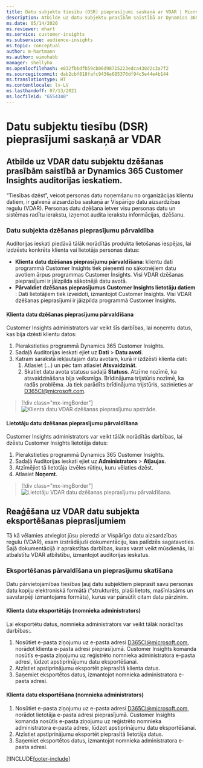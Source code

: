 ```yaml
---
title: Datu subjektu tiesību (DSR) pieprasījumi saskaņā ar VDAR | Microsoft Docs
description: Atbilde uz datu subjektu prasībām saistībā ar Dynamics 365 Customer Insights auditorijas ieskatiem.
ms.date: 05/14/2020
ms.reviewer: mhart
ms.service: customer-insights
ms.subservice: audience-insights
ms.topic: conceptual
author: m-hartmann
ms.author: wimohabb
manager: shellyha
ms.openlocfilehash: e832fbbdfb59cb06d98715223edca438d2c3a7f2
ms.sourcegitcommit: dab2cbf818fafc9436e685376df94c5e44e4b144
ms.translationtype: HT
ms.contentlocale: lv-LV
ms.lasthandoff: 07/13/2021
ms.locfileid: "6554340"
---
```

# <a name="data-subject-rights-dsr-requests-under-gdpr"></a>Datu subjektu tiesību (DSR) pieprasījumi saskaņā ar VDAR

## <a name="responding-to-gdpr-data-subject-delete-requests-for-dynamics-365-customer-insights-audience-insights-capability"></a>Atbilde uz VDAR datu subjektu dzēšanas prasībām saistībā ar Dynamics 365 Customer Insights auditorijas ieskatiem.

“Tiesības dzēst”, veicot personas datu noņemšanu no organizācijas klientu datiem, ir galvenā aizsardzība saskaņā ar Vispārīgo datu aizsardzības regulu (VDAR). Personas datu dzēšana ietver visu personas datu un sistēmas radītu ierakstu, izņemot audita ierakstu informācijas, dzēšanu.

### <a name="manage-data-subject-delete-requests"></a>Datu subjekta dzēšanas pieprasījumu pārvaldība

Auditorijas ieskati piedāvā tālāk norādītās produkta lietošanas iespējas, lai izdzēstu konkrēta klienta vai lietotāja personas datus:

- **Klienta datu dzēšanas pieprasījumu pārvaldīšana**: klientu dati programmā Customer Insights tiek pieņemti no sākotnējiem datu avotiem ārpus programmas Customer Insights. Visi VDAR dzēšanas pieprasījumi ir jāizpilda sākotnējā datu avotā.
- **Pārvaldiet dzēšanas pieprasījumus Customer Insights lietotāju datiem** : Dati lietotājiem tiek izveidoti, izmantojot Customer Insights. Visi VDAR dzēšanas pieprasījumi ir jāizpilda programmā Customer Insights.

#### <a name="manage-delete-requests-for-customer-data"></a>Klienta datu dzēšanas pieprasījumu pārvaldīšana

Customer Insights administrators var veikt šīs darbības, lai noņemtu datus, kas bija dzēsti klientu datos:

1. Pierakstieties programmā Dynamics 365 Customer Insights.
2. Sadaļā Auditorijas ieskati ejiet uz **Dati** > **Datu avoti**.
3. Katram sarakstā iekļautajam datu avotam, kurā ir izdzēsti klienta dati:
   1. Atlasiet (...) un pēc tam atlasiet **Atsvaidzināt**.
   2. Skatiet datu avota statusu sadaļā **Statuss**. Atzīme nozīmē, ka atsvaidzināšana bija veiksmīga. Brīdinājuma trijstūris nozīmē, ka radās problēma. Ja tiek parādīts brīdinājuma trijstūris, sazinieties ar D365CI@microsoft.com.

> [!div class="mx-imgBorder"]
> ![Klienta datu VDAR dzēšanas pieprasījumu apstrāde.](media/gdpr-data-sources.png "Klienta datu VDAR dzēšanas pieprasījumu apstrāde")

#### <a name="manage-delete-requests-for-user-data"></a>Lietotāju datu dzēšanas pieprasījumu pārvaldīšana

Customer Insights administrators var veikt tālāk norādītās darbības, lai dzēstu Customer Insights lietotāja datus:

1. Pierakstieties programmā Dynamics 365 Customer Insights.
2. Sadaļā Auditorijas ieskati ejiet uz **Administrators** > **Atļaujas**.
3. Atzīmējiet tā lietotāja izvēles rūtiņu, kuru vēlaties dzēst.
4. Atlasiet **Noņemt**.

> [!div class="mx-imgBorder"]
> ![Lietotāju VDAR datu dzēšanas pieprasījumu pārvaldīšana.](media/gdpr-permissions.png "Lietotāju VDAR datu dzēšanas pieprasījumu pārvaldīšana")

## <a name="responding-to-gdpr-data-subject-export-requests"></a>Reaģēšana uz VDAR datu subjekta eksportēšanas pieprasījumiem

Tā kā vēlamies atvieglot jūsu pieredzi ar Vispārīgo datu aizsardzības regulu (VDAR), esam izstrādājuši dokumentāciju, kas palīdzēs sagatavoties. Šajā dokumentācijā ir aprakstītas darbības, kuras varat veikt mūsdienās, lai atbalstītu VDAR atbilstību, izmantojot auditorijas ieskatus.

### <a name="manage-export-and-view-requests"></a>Eksportēšanas pārvaldīšana un pieprasījumu skatīšana

Datu pārvietojamības tiesības ļauj datu subjektiem pieprasīt savu personas datu kopiju elektroniskā formātā ("strukturēts, plaši lietots, mašīnlasāms un savstarpēji izmantojams formāts), kurus var pārsūtīt citam datu pārzinim.

#### <a name="export-customer-data-tenant-admin"></a>Klienta datu eksportētājs (nomnieka administrators)

Lai eksportētu datus, nomnieka administrators var veikt tālāk norādītas darbības:.

1. Nosūtiet e-pasta ziņojumu uz e-pasta adresi D365CI@microsoft.com, norādot klienta e-pasta adresi pieprasījumā. Customer Insights komanda nosūtīs e-pasta ziņojumu uz reģistrēto nomnieka administratora e-pasta adresi, lūdzot apstiprinājumu datu eksportēšanai.
2. Atzīstiet apstiprinājumu eksportēt pieprasītā klienta datus.
3. Saņemiet eksportētos datus, izmantojot nomnieka administratora e-pasta adresi.

#### <a name="export-user-data-tenant-admin"></a>Klienta datu eksportēšana (nomnieka administrators)

1. Nosūtiet e-pasta ziņojumu uz e-pasta adresi D365CI@microsoft.com, norādot lietotāja e-pasta adresi pieprasījumā. Customer Insights komanda nosūtīs e-pasta ziņojumu uz reģistrēto nomnieka administratora e-pasta adresi, lūdzot apstiprinājumu datu eksportēšanai.
2. Atzīstiet apstiprinājumu eksportēt pieprasītā lietotāja datus.
3. Saņemiet eksportētos datus, izmantojot nomnieka administratora e-pasta adresi.


[!INCLUDE[footer-include](../includes/footer-banner.md)]